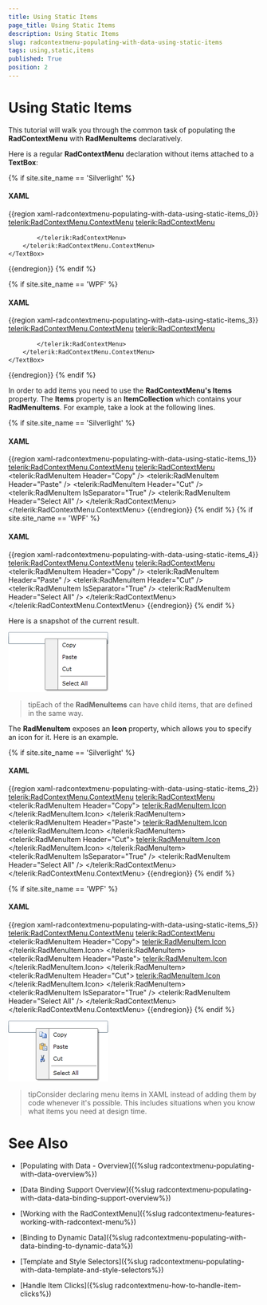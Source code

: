 ```yaml
---
title: Using Static Items
page_title: Using Static Items
description: Using Static Items
slug: radcontextmenu-populating-with-data-using-static-items
tags: using,static,items
published: True
position: 2
---
```


# Using Static Items

This tutorial will walk you through the common task of populating the __RadContextMenu__ with __RadMenuItems__ declaratively. 

Here is a regular __RadContextMenu__ declaration without items attached to a __TextBox__:

{% if site.site_name == 'Silverlight' %}
#### __XAML__

{{region xaml-radcontextmenu-populating-with-data-using-static-items_0}}
	<TextBox Width="200" VerticalAlignment="Top">
	    <telerik:RadContextMenu.ContextMenu>
	        <telerik:RadContextMenu>
	
	        </telerik:RadContextMenu>
	    </telerik:RadContextMenu.ContextMenu>
	</TextBox>
{{endregion}}
{% endif %}

{% if site.site_name == 'WPF' %}
#### __XAML__

{{region xaml-radcontextmenu-populating-with-data-using-static-items_3}}
	<TextBox Width="200" VerticalAlignment="Top"
	         ContextMenu="{x:Null}">
	    <telerik:RadContextMenu.ContextMenu>
	        <telerik:RadContextMenu>
	
	        </telerik:RadContextMenu>
	    </telerik:RadContextMenu.ContextMenu>
	</TextBox>
{{endregion}}
{% endif %}

In order to add items you need to use the __RadContextMenu's Items__ property. The __Items__ property is an __ItemCollection__ which contains your __RadMenuItems__. For example, take a look at the following lines.

{% if site.site_name == 'Silverlight' %}
#### __XAML__

{{region xaml-radcontextmenu-populating-with-data-using-static-items_1}}
	<TextBox Width="200" VerticalAlignment="Top">
	    <telerik:RadContextMenu.ContextMenu>
	        <telerik:RadContextMenu>
	            <telerik:RadMenuItem Header="Copy" />
	            <telerik:RadMenuItem Header="Paste" />
	            <telerik:RadMenuItem Header="Cut" />
	            <telerik:RadMenuItem IsSeparator="True" />
	            <telerik:RadMenuItem Header="Select All" />
	        </telerik:RadContextMenu>
	    </telerik:RadContextMenu.ContextMenu>
	</TextBox>
{{endregion}}
{% endif %}
{% if site.site_name == 'WPF' %}
#### __XAML__

{{region xaml-radcontextmenu-populating-with-data-using-static-items_4}}
	<TextBox Width="200" VerticalAlignment="Top" ContextMenu="{x:Null}">
	    <telerik:RadContextMenu.ContextMenu>
	        <telerik:RadContextMenu>
	            <telerik:RadMenuItem Header="Copy" />
	            <telerik:RadMenuItem Header="Paste" />
	            <telerik:RadMenuItem Header="Cut" />
	            <telerik:RadMenuItem IsSeparator="True" />
	            <telerik:RadMenuItem Header="Select All" />
	        </telerik:RadContextMenu>
	    </telerik:RadContextMenu.ContextMenu>
	</TextBox>
{{endregion}}
{% endif %}

Here is a snapshot of the current result.

![](images/RadContextMenu_Populating_with_Data_Static_Items_01.png)

>tipEach of the __RadMenuItems__ can have child items, that are defined in the same way.

The __RadMenuItem__ exposes an __Icon__ property, which allows you to specify an icon for it. Here is an example.

{% if site.site_name == 'Silverlight' %}
#### __XAML__

{{region xaml-radcontextmenu-populating-with-data-using-static-items_2}}
	<TextBox Width="200" VerticalAlignment="Top">
	    <telerik:RadContextMenu.ContextMenu>
	        <telerik:RadContextMenu>
	            <telerik:RadMenuItem Header="Copy">
	                <telerik:RadMenuItem.Icon>
	                    <Image Source="/Images/copy.png"
	                   Stretch="None" />
	                </telerik:RadMenuItem.Icon>
	            </telerik:RadMenuItem>
	            <telerik:RadMenuItem Header="Paste">
	                <telerik:RadMenuItem.Icon>
	                    <Image Source="/Images/paste.png"
	                   Stretch="None" />
	                </telerik:RadMenuItem.Icon>
	            </telerik:RadMenuItem>
	            <telerik:RadMenuItem Header="Cut">
	                <telerik:RadMenuItem.Icon>
	                    <Image Source="/Images/cut.png"
	                   Stretch="None" />
	                </telerik:RadMenuItem.Icon>
	            </telerik:RadMenuItem>
	            <telerik:RadMenuItem IsSeparator="True" />
	            <telerik:RadMenuItem Header="Select All" />
	        </telerik:RadContextMenu>
	    </telerik:RadContextMenu.ContextMenu>
	</TextBox>
{{endregion}}
{% endif %}

{% if site.site_name == 'WPF' %}
#### __XAML__

{{region xaml-radcontextmenu-populating-with-data-using-static-items_5}}
	<TextBox Width="200" VerticalAlignment="Top" ContextMenu="{x:Null}">
	    <telerik:RadContextMenu.ContextMenu>
	        <telerik:RadContextMenu>
	            <telerik:RadMenuItem Header="Copy">
	                <telerik:RadMenuItem.Icon>
	                    <Image Source="/Images/copy.png"
	                   Stretch="None" />
	                </telerik:RadMenuItem.Icon>
	            </telerik:RadMenuItem>
	            <telerik:RadMenuItem Header="Paste">
	                <telerik:RadMenuItem.Icon>
	                    <Image Source="/Images/paste.png"
	                   Stretch="None" />
	                </telerik:RadMenuItem.Icon>
	            </telerik:RadMenuItem>
	            <telerik:RadMenuItem Header="Cut">
	                <telerik:RadMenuItem.Icon>
	                    <Image Source="/Images/cut.png"
	                   Stretch="None" />
	                </telerik:RadMenuItem.Icon>
	            </telerik:RadMenuItem>
	            <telerik:RadMenuItem IsSeparator="True" />
	            <telerik:RadMenuItem Header="Select All" />
	        </telerik:RadContextMenu>
	    </telerik:RadContextMenu.ContextMenu>
	</TextBox>
{{endregion}}
{% endif %}

![](images/RadContextMenu_Populating_with_Data_Static_Items_02.png)

>tipConsider declaring menu items in XAML instead of adding them by code whenever it's possible. This includes situations when you know what items you need at design time.

# See Also

 * [Populating with Data - Overview]({%slug radcontextmenu-populating-with-data-overview%})

 * [Data Binding Support Overview]({%slug radcontextmenu-populating-with-data-data-binding-support-overview%})

 * [Working with the RadContextMenu]({%slug radcontextmenu-features-working-with-radcontext-menu%})

 * [Binding to Dynamic Data]({%slug radcontextmenu-populating-with-data-binding-to-dynamic-data%})

 * [Template and Style Selectors]({%slug radcontextmenu-populating-with-data-template-and-style-selectors%})

 * [Handle Item Clicks]({%slug radcontextmenu-how-to-handle-item-clicks%})
